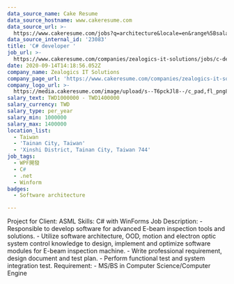 ```yaml
---
data_source_name: Cake Resume
data_source_hostname: www.cakeresume.com
data_source_url: >-
  https://www.cakeresume.com/jobs?q=architecture&locale=en&range%5Bsalary_range%5D%5Bmin%5D=1000000&page=4
data_source_internal_id: '23083'
title: 'C# developer '
job_url: >-
  https://www.cakeresume.com/companies/zealogics-it-solutions/jobs/c-developer-4e4bd5
date: 2020-09-14T14:18:56.052Z
company_name: Zealogics IT Solutions
company_page_url: 'https://www.cakeresume.com/companies/zealogics-it-solutions'
company_logo_url: >-
  https://media.cakeresume.com/image/upload/s--T6pckJl8--/c_pad,fl_png8,h_200,w_200/v1630401956/q5hk6ghxeuh3yhaj1ez6.png
salary_text: TWD1000000 - TWD1400000
salary_currency: TWD
salary_type: per_year
salary_min: 1000000
salary_max: 1400000
location_list:
  - Taiwan
  - 'Tainan City, Taiwan'
  - 'Xinshi District, Tainan City, Taiwan 744'
job_tags:
  - WPF開發
  - C#
  - .net
  - Winform
badges:
  - Software architecture

---
```


Project for Client: ASML Skills: C# with WinForms Job Description: - Responsible to develop software for advanced E-beam inspection tools and solutions. - Utilize software architecture, OOD, motion and electron optic system control knowledge to design, implement and optimize software modules for E-beam inspection machine. - Write professional requirement, design document and test plan. - Perform functional test and system integration test. Requirement: - MS/BS in Computer Science/Computer Engine